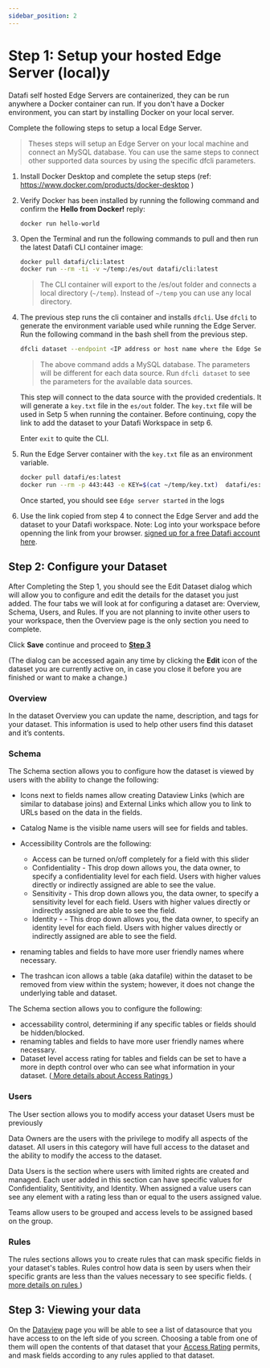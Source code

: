 ```yaml
---
sidebar_position: 2
---
```


# Step 1: Setup your hosted Edge Server (local)y

Datafi self hosted Edge Servers are containerized, they can be run anywhere a Docker container can run. If you don't have a Docker environment, you can start by installing Docker on your local server.

Complete the following steps to setup a local Edge Server.

> Theses steps will setup an Edge Server on your local machine and connect an MySQL database. You can use the same steps to connect other supported data sources by using the specific dfcli parameters.

1. Install Docker Desktop and complete the setup steps (ref: <a href="https://www.docker.com/products/docker-desktop" target="_blank">https://www.docker.com/products/docker-desktop</a> )
2. Verify Docker has been installed by running the following command and confirm the **Hello from Docker!** reply:
   ```
   docker run hello-world
   ```
3. Open the Terminal and run the following commands to pull and then run the latest Datafi CLI container image:

   ```bash
   docker pull datafi/cli:latest
   docker run --rm -ti -v ~/temp:/es/out datafi/cli:latest
   ```

   > The CLI container will export to the /es/out folder and connects a local directory (`~/temp`). Instead of `~/temp` you can use any local directory.

4. The previous step runs the cli container and installs `dfcli`. Use `dfcli` to generate the environment variable used while running the Edge Server. Run the following command in the bash shell from the previous step.

   ```bash
   dfcli dataset --endpoint <IP address or host name where the Edge Server will run> --type mysql --name <name of your dataset> --pointOfContact <your email address>  --address <IPP address of host name of your mysql server> --dbname <database name>  --username <database user> --password <user password> add

   ```

   > The above command adds a MySQL database. The parameters will be different for each data source. Run `dfcli dataset` to see the parameters for the available data sources.

   This step will connect to the data source with the provided credentials. It will generate a `key.txt` file in the `es/out` folder. The `key.txt` file will be used in Setp 5 when running the container. Before continuing, copy the link to add the dataset to your Datafi Workspace in setp 6.

    Enter `exit` to quite the CLI.

5. Run the Edge Server container with the `key.txt` file as an environment variable.

   ```sh
   docker pull datafi/es:latest
   docker run --rm -p 443:443 -e KEY=$(cat ~/temp/key.txt)  datafi/es:latest
   ```

   Once started, you should see `Edge server started` in the logs

6. Use the link copied from step 4 to connect the Edge Server and add the dataset to your Datafi workspace. Note: Log into your workspace before openning the link from your browser. [signed up for a free Datafi account here](https://home.datafi.us/register).

## Step 2: Configure your Dataset

After Completing the Step 1, you should see the Edit Dataset dialog which will allow you to configure and edit the details for the dataset you just added. The four tabs we will look at for configuring a dataset are: Overview, Schema, Users, and Rules. If you are not planning to invite other users to your workspace, then the Overview page is the only section you need to complete.

Click **Save** continue and proceed to [**Step 3**](#step-3-viewing-your-data)

(The dialog can be accessed again any time by clicking the **Edit** icon of the dataset you are currently active on, in case you close it before you are finished or want to make a change.)

### Overview

In the dataset Overview you can update the name, description, and tags for your dataset. This information is used to help other users find this dataset and it’s contents.

### Schema

The Schema section allows you to configure how the dataset is viewed by users with the ability to change the following:

- Icons next to fields names allow creating Dataview Links (which are similar to database joins) and External Links which allow you to link to URLs based on the data in the fields.
- Catalog Name is the visible name users will see for fields and tables.
- Accessibility Controls are the following:

  - Access can be turned on/off completely for a field with this slider
  - Confidentiality - This drop down allows you, the data owner, to specify a confidentiality level for each field. Users with higher values directly or indirectly assigned are able to see the value.
  - Sensitivity - This drop down allows you, the data owner, to specify a sensitivity level for each field. Users with higher values directly or indirectly assigned are able to see the field.
  - Identity - - This drop down allows you, the data owner, to specify an identity level for each field. Users with higher values directly or indirectly assigned are able to see the field.

- renaming tables and fields to have more user friendly names where necessary.
- The trashcan icon allows a table (aka datafile) within the dataset to be removed from view within the system; however, it does not change the underlying table and dataset.

The Schema section allows you to configure the following:

- accessability control, determining if any specific tables or fields should be hidden/blocked.
- renaming tables and fields to have more user friendly names where necessary.
- Dataset level access rating for tables and fields can be set to have a more in depth control over who can see what information in your dataset. ([ More details about Access Ratings ](#access-rating-explained))

### Users

The User section allows you to modify access your dataset Users must be previously

Data Owners are the users with the privilege to modify all aspects of the dataset. All users in this category will have full access to the dataset and the ability to modify the access to the dataset.

Data Users is the section where users with limited rights are created and managed. Each user added in this section can have specific values for Confidentiality, Sentitivity, and Identity. When assigned a value users can see any element with a rating less than or equal to the users assigned value.

Teams allow users to be grouped and access levels to be assigned based on the group.

### Rules

The rules sections allows you to create rules that can mask specific fields in your dataset's tables. Rules control how data is seen by users when their specific grants are less than the values necessary to see specific fields. ([ more details on rules ](#rule-policies-explained))

## Step 3: Viewing your data

On the [Dataview](https://dataficloud.com/dataview) page you will be able to see a list of datasource that you have access to on the left side of you screen. Choosing a table from one of them will open the contents of that dataset that your [Access Rating](#access-rating-explained) permits, and mask fields according to any rules applied to that dataset.
